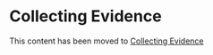 # Collecting Evidence

This content has been moved to [Collecting Evidence](https://wagov.github.io/wasocshared/#/docs/collecting-evidence.md)

